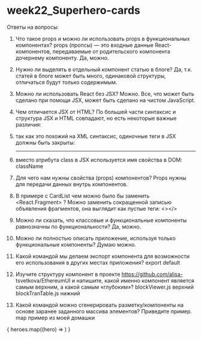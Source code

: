 # week22_Superhero-cards

Ответы на вопросы:
1. Что такое props и можно ли использовать props в функциональных компонентах?
props (пропсы) — это входные данные React-компонентов, передаваемые от родительского компонента дочернему компоненту.
Да, можно.

2. Нужно ли выделять в отдельный компонент статью в блоге?
Да, т.к. статей в блоге может быть много, одинаковой структуры, отличаться будут только содержимым.

3. Можно ли использовать React без JSX?
Можно. Все, что может быть сделано при помощи JSX, может быть сделано на чистом JavaScript.

4. Чем отличается JSX от HTML?
По большей части синтаксис и структура JSX и HTML совпадают, но есть
некоторые важные различия:
1. так как это похожий на XML синтаксис, одиночные теги в JSX должны быть
закрыты: <hr /> 
2. вместо атрибута class в JSX используется имя свойства в DOM: className

5. Для чего нам нужны свойства (props) компонентов?
Props нужны для передачи данных внутрь компонентов.

6. В примере с CardList чем можно было бы заменить <React.Fragment> ?
Можно заменить сокращенной записью объявления фрагментов, она выглядит как пустые теги: <></>

7. Можно ли сказать, что классовые и функциональные компоненты
равнозначны по функциональности?
Да, можно.

8. Можно ли полностью описать приложение, используя только
функциональные компоненты?
Думаю можно.

9. Какой командой мы делаем экспорт компонента для возможности его
использования в других местах приложения?
export default

10. Изучите структуру компонент в проекте https://github.com/alisa-
tsvetkova/EthereumUI и напишите, какой именно компонент является самым
верхним, а какой самым «глубоким»?
blockViewer.js верхний
blockTranTable.js нижний

11. Какой командой можно сгенерировать разметку/компоненты на основе
заранее заданного массива элементов? Приведите пример.
map
пример из моей домашки
<div className="App">
          {
            heroes.map((hero) => 
              <Hero name={hero.name} 
              universe={hero.universe} 
              alterego={hero.alterego} 
              occupation={hero.occupation} 
              friends={hero.friends} 
              superpowers={hero.superpowers} 
              url={hero.url}></Hero>
            )
          }
        </div>